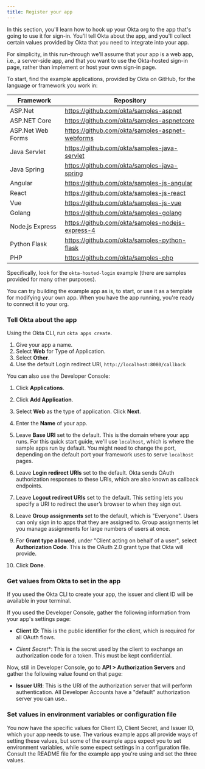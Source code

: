 ```yaml
---
title: Register your app
---
```


In this section, you'll learn how to hook up your Okta org to the app that's going to use it for sign-in. You'll tell Okta about the app, and  you'll collect certain values provided by Okta that you need to integrate into your app.

For simplicity, in this run-through we'll assume that your app is a web app, i.e., a server-side app, and that you want to use the Okta-hosted sign-in page, rather than implement or host your own sign-in page.

To start, find the example applications, provided by Okta on GitHub, for the language or framework you work in:

| Framework         | Repository                                         |
|-------------------|----------------------------------------------------|
| ASP.Net           | <https://github.com/okta/samples-aspnet>           |
| ASP.NET Core      | <https://github.com/okta/samples-aspnetcore>       |
| ASP.Net Web Forms | <https://github.com/okta/samples-aspnet-webforms>  |
| Java Servlet      | <https://github.com/okta/samples-java-servlet>     |
| Java Spring       | <https://github.com/okta/samples-java-spring>      |
| Angular           | <https://github.com/okta/samples-js-angular>       |
| React             | <https://github.com/okta/samples-js-react>         |
| Vue               | <https://github.com/okta/samples-js-vue>           |
| Golang            | <https://github.com/okta/samples-golang>           |
| Node.js Express   | <https://github.com/okta/samples-nodejs-express-4> |
| Python Flask      | <https://github.com/okta/samples-python-flask>     |
| PHP               | <https://github.com/okta/samples-php>              |

Specifically, look for the `okta-hosted-login` example (there are samples provided for many other purposes).

You can try building the example app as is, to start, or use it as a template for modifying your own app. When you have the app running, you're ready to connect it to your org. 

### Tell Okta about the app

Using the Okta CLI, run `okta apps create`.

1. Give your app a name.
2. Select **Web** for Type of Application.
3. Select **Other**.
4. Use the default Login redirect URI, `http://localhost:8080/callback`

You can also use the Developer Console:

1. Click **Applications**.

2. Click **Add Application**.

3. Select **Web** as the type of application. Click **Next**.

4. Enter the **Name** of your app.

5. Leave **Base URI** set to the default. This is the domain where your app runs. For this quick start guide, we'll use `localhost`, which is where the sample apps run by default. You might need to change the port, depending on the default port your framework uses to serve `localhost` pages. 

6. Leave **Login redirect URIs** set to the default. Okta sends OAuth authorization responses to these URIs, which are also known as callback endpoints.

5. Leave **Logout redirect URIs** set to the default. This setting lets you specify a URI to redirect the user’s browser to when they sign out.

6. Leave **Group assignments** set to the default, which is "Everyone". Users can only sign in to apps that they are assigned to. Group assignments let you manage assignments for large numbers of users at once.

7. For **Grant type allowed**, under "Client acting on behalf of a user", select **Authorization Code**. This is the OAuth 2.0 grant type that Okta will provide.

8. Click **Done**.

### Get values from Okta to set in the app

If you used the Okta CLI to create your app, the issuer and client ID will be available in your terminal.

If you used the Developer Console, gather the following information from your app's settings page:

 - **Client ID**: This is the public identifier for the client, which is required for all OAuth flows.

 - *Client Secret**: This is the secret used by the client to exchange an authorization code for a token. This must be kept confidential.

Now, still in Developer Console, go to **API > Authorization Servers** and gather the following value found on that page:

 - **Issuer URI**: This is the URI of the authorization server that will perform authentication. All Developer Accounts have a "default" authorization server you can use..

### Set values in environment variables or configuration file

You now have the specific values for Client ID, Client Secret, and Issuer ID, which your app needs to use. The various example apps all provide ways of setting these values, but some of the example apps expect you to set environment variables, while some expect settings in a configuration file. Consult the README file for the example app you're using and set the three values.
